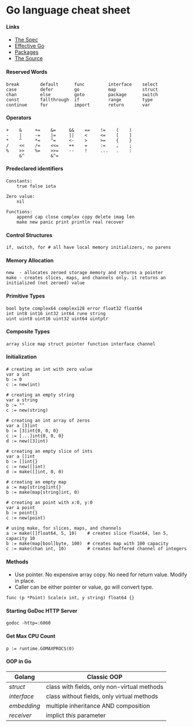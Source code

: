 # Go language cheat sheet

#### Links
- [The Spec](http://golang.org/ref/spec)
- [Effective Go](http://golang.org/doc/effective_go.html)
- [Packages](http://golang.org/pkg/)
- [The Source](https://go.googlesource.com/go/)

#### Reserved Words
```
break        default      func         interface    select
case         defer        go           map          struct
chan         else         goto         package      switch
const        fallthrough  if           range        type
continue     for          import       return       var
```

#### Operators
```
+    &     +=    &=     &&    ==    !=    (    )
-    |     -=    |=     ||    <     <=    [    ]
*    ^     *=    ^=     <-    >     >=    {    }
/    <<    /=    <<=    ++    =     :=    ,    ;
%    >>    %=    >>=    --    !     ...   .    :
     &^          &^=
```

#### Predeclared identifiers
```
Constants:
	true false iota

Zero value:
	nil

Functions:
	append cap close complex copy delete imag len
	make new panic print println real recover
```

#### Control Structures
```
if, switch, for # all have local memory initializers, no parens
```

#### Memory Allocation
```
new  - allocates zeroed storage memory and returns a pointer
make - creates slices, maps, and channels only. it returns an initialized (not zeroed) value
```

#### Primitive Types
```
bool byte complex64 complex128 error float32 float64
int int8 int16 int32 int64 rune string
uint uint8 uint16 uint32 uint64 uintptr
```

#### Composite Types
```
array slice map struct pointer function interface channel
```

#### Initialization
```
# creating an int with zero value
var a int
b := 0
c := new(int)

# creating an empty string
var a string
b := ""
c := new(string)

# creating an int array of zeros
var a [3]int
b := [3]int{0, 0, 0}
c := [...]int{0, 0, 0}
d := new([3]int)

# creating an empty slice of ints
var a []int
b := []int{}
c := new([]int)
d := make([]int, 0, 0)

# creating an empty map
a := map[string]int{}
b := make(map[string]int, 0)

# creating an point with x:0, y:0
var a point
b := point{}
c := new(point)

# using make, for slices, maps, and channels
a := make([]float64, 5, 10)    # creates slice float64, len 5, capacity 10
b := make(map[bool]byte, 100)  # creates map with 100 capacity
c := make(chan int, 10)        # creates buffered channel of integers

```

#### Methods
- Use pointer. No expensive array copy. No need for return value. Modify in place.
- Caller can be either pointer or value, go will convert type.
```
func (p *Point) Scale(x int, y string) float64 {}
```

#### Starting GoDoc HTTP Server
```
godoc -http=:6060
```

#### Get Max CPU Count
```
p := runtime.GOMAXPROCS(0)
```

#### OOP in Go
|Golang|Classic OOP
|----|----|
|*struct*|class  with fields, only non-virtual methods
|*interface*|class without fields, only virtual methods
|*embedding*|multiple inheritance AND composition
|*receiver*|implict *this* parameter

